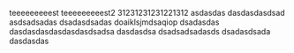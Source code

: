 teeeeeeeeest
teeeeeeeeest2
31231231231221312
asdasdas
dasdasdasdsad
asdsadsadas
dsadasdsadas
doaiklsjmdsaqiop
dsadasdas
dasdasdasdasdasdasdsadsa
dasdasdsa
dsadsadsadasds
dsadasdsada
dasdasdas
